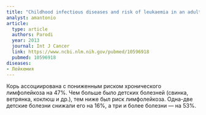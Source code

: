 ```yaml
---
title: "Childhood infectious diseases and risk of leukaemia in an adult population"
analyst: amantonio
article:
  type: article
  authors: Parodi
  year: 2013
  journal: Int J Cancer
  link: https://www.ncbi.nlm.nih.gov/pubmed/10596918
  pubmed: 10596918
diseases:
- Лейкемия
---
```


Корь ассоциирована с пониженным риском хронического лимфолейкоза на 47%. Чем больше было детских болезней (свинка, ветрянка, коклюш и др.), тем ниже был риск лимфолейкоза. Одна-две детские болезни снижали его на 16%, а три и более болезни — на 53%.
